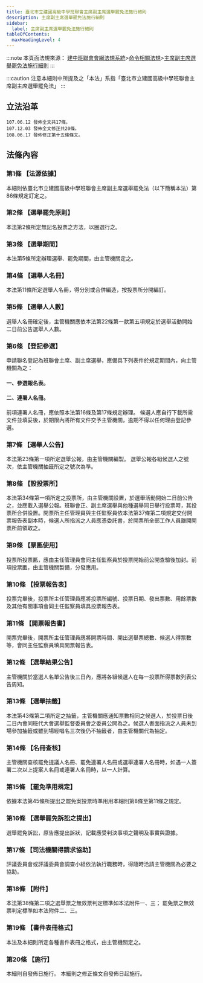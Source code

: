 ```yaml
---
title: 臺北市立建國高級中學班聯會主席副主席選舉罷免法施行細則
description: 主席副主席選舉罷免法施行細則
sidebar:
  label: 主席副主席選舉罷免法施行細則
tableOfContents:
  maxHeadingLevel: 4
---
```


:::note
本頁面法規來源：
[建中班聯會會網法規系統](https://ckhssc.wordpress.com/%e6%b3%95%e8%a6%8f%e7%b3%bb%e7%b5%b1/)\>[命令相關法規](https://ckhssc.wordpress.com/%e6%b3%95%e8%a6%8f%e5%91%bd%e4%bb%a4/)\>[主席副主席選舉罷免法施行細則](https://drive.google.com/file/d/1U_OcDUxZZYz5Lt3sD3s9aj3Hepu_Rwba/view?usp=sharing)
:::

:::caution
注意本細則中所提及之「本法」系指「臺北市立建國高級中學班聯會主席副主席選舉罷免法」
:::

## 立法沿革 
```
107.06.12 發佈全文共17條。 
107.12.03 發佈全文修正共20條。 
108.06.17 發佈修正第十五條條文。  
```

## 法條內容

### 第1條 【法源依據】 

本細則依臺北市立建國高級中學班聯會主席副主席選舉罷免法（以下簡稱本法）第86條規定訂定之。 

### 第2條 【選舉罷免原則】 

本法第2條所定無記名投票之方法，以圈選行之。 

### 第3條 【選舉期間】 

本法第5條所定辦理選舉、罷免期間，由主管機關定之。 

### 第4條 【選舉人名冊】 

本法第11條所定選舉人名冊，得分別或合併編造，按投票所分開編訂。 

### 第5條 【選舉人人數】 

選舉人名冊確定後，主管機關應依本法第22條第一款第五項規定於選舉活動開始二日前公告選舉人人數。 

### 第6條 【登記參選】 

申請聯名登記為班聯會主席、副主席選舉，應備具下列表件於規定期間內，向主管機關為之：

#### 一、參選報名表。

#### 二、連署人名冊。 

前項連署人名冊，應依照本法第16條及第17條規定辦理。 候選人應自行下載所需文件並填妥後，於期限內將所有文件交予主管機關，逾期不得以任何理由登記參選。 

### 第7條 【選舉人公告】 

本法第23條第一項所定選舉公報，由主管機關編製。 選舉公報各組候選人之號次，依主管機關抽籤所定之號次為準。 

### 第8條 【設投票所】

本法第34條第一項所定之投票所，由主管機關設置，於選舉活動開始二日前公告之，並應載入選舉公報。班聯會正、副主席選舉與他種選舉同日舉行投票時，其投票所合併設置。開票所主任管理員與主任監察員依本法第37條第二項規定交付開票報告表副本時，候選人所指派之人員應憑委託書，於開票所全部工作人員離開開票所前領取之。 

### 第9條 【票匭使用】 

投票所投票匭，應由主任管理員會同主任監察員於投票開始前公開查驗後加封。前項投票匭，由主管機關製備，分發應用。

### 第10條 【投票報告表】 

投票完畢後，投票所主任管理員應將投票所編號、投票日期、發出票數、用餘票數及其他有關事項會同主任監察員填具投票報告表。

### 第11條 【開票報告書】 

開票完畢後，開票所主任管理員應將開票時間、開出選舉票總數、候選人得票數等，會同主任監察員填具開票報告表。 

### 第12條 【選舉結果公告】 

主管機關於當選人名單公告後三日內，應將各組候選人在每一投票所得票數列表公告周知。 

### 第13條 【選舉抽籤】 

本法第43條第二項所定之抽籤，主管機關應通知票數相同之候選人，於投票日後二日內會同班代大會選舉監督委員會之委員公開為之。候選人書面指派之人員未到場參加抽籤或雖到場經唱名三次後仍不抽籤者，由主管機關代為抽定。 

### 第14條 【名冊查核】 

主管機關查核罷免提議人名冊、罷免連署人名冊或選舉連署人名冊時，如遇一人簽署二次以上提案人名冊或連署人名冊時，以一人計算。 

### 第15條 【罷免準用規定】 

依據本法第45條所提出之罷免案投票時準用用本細則第8條至第11條之規定。 

### 第16條 【選舉罷免訴訟之提出】 

選舉罷免訴訟，原告應提出訴狀，記載應受判決事項之聲明及事實與證據。 

### 第17條 【司法機關得請求協助】 
評議委員會或評議委員會調查小組依法執行職務時，得隨時洽請主管機關為必要之協助。 

### 第18條 【附件】 

本法第38條第二項之選舉票之無效票判定標準如本法附件一、三；
罷免票之無效票判定標準如本法附件二、三。 

### 第19條 【書件表冊格式】 

本法及本細則所定各種書件表冊之格式，由主管機關定之。 

### 第20條 【施行】 

本細則自發佈日施行。 本細則之修正條文自發佈日起施行。 
